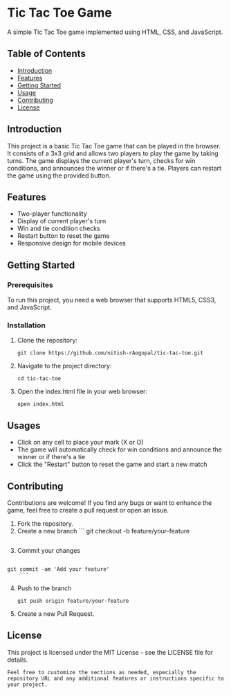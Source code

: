 # Tic Tac Toe Game

A simple Tic Tac Toe game implemented using HTML, CSS, and JavaScript.

## Table of Contents

- [Introduction](#introduction)
- [Features](#features)
- [Getting Started](#getting-started)
- [Usage](#usage)
- [Contributing](#contributing)
- [License](#license)

## Introduction

This project is a basic Tic Tac Toe game that can be played in the browser. It consists of a 3x3 grid and allows two players to play the game by taking turns. The game displays the current player's turn, checks for win conditions, and announces the winner or if there's a tie. Players can restart the game using the provided button.

## Features

- Two-player functionality
- Display of current player's turn
- Win and tie condition checks
- Restart button to reset the game
- Responsive design for mobile devices

## Getting Started

### Prerequisites

To run this project, you need a web browser that supports HTML5, CSS3, and JavaScript.

### Installation

1. Clone the repository:

   ```
   git clone https://github.com/nitish-rAogopal/tic-tac-toe.git
   ```

2. Navigate to the project directory:

    ```
    cd tic-tac-toe
    ```
3. Open the index.html file in your web browser:
    ```
    open index.html
    ```

## Usages 


   - Click on any cell to place your mark (X or O)
   - The game will automatically check for win conditions and announce the winner or if there's a tie
   - Click the "Restart" button to reset the game and start a new match

## Contributing 

   Contributions are welcome! If you find any bugs or want to enhance the game, feel free to create a pull request or open an issue.

   1. Fork the repository.
   2. Create a new branch 
	```
   	git checkout -b feature/your-feature
    	```
   3. Commit your changes
    	```
   	git commit -am 'Add your feature'
    	```
   4. Push to the branch 
    	```
    	git push origin feature/your-feature
    	```
   5. Create a new Pull Request.

## License
	
 This project is licensed under the MIT License - see the LICENSE file for details.
 
    Feel free to customize the sections as needed, especially the repository URL and any additional features or instructions specific to your project.
